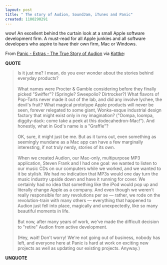 ```yaml
---
layout: post
title: " The story of Audion, SoundJam, iTunes and Panic"
created: 1100290291
---
```

<p>
wow! An excellent behind the curtain look at a small Apple software development firm.  A must-read for all Apple junkies and all software developers who aspire to have their own firm, Mac or Windows.
</p><p>
From <a href="http://panic.com/extras/audionstory/">Panic - Extras - The True Story of Audion</a> via <a href="http://www.kottke.org/remainder/04/11/6919.html">Kottke</a>:
</p><p>
<strong>QUOTE</strong>
</p><blockquote>
Is it just me? I mean, do you ever wonder about the stories behind everyday products?
<br />
<br />What names were Procter &#38; Gamble considering before they finally picked "Swiffer"? (Springle? Sweepolio? Dirtrocker?) What flavors of Pop-Tarts never made it out of the lab, and did any involve lychee, the devil's fruit? What magical prototype Apple products will never be seen, forever relegated to some giant, Wonka-esque industrial design factory that might exist only in my imagination? ("Oompa, loompa, diggity-dack: come take a peek at this dodecahedron-Mac!"). And honestly, what in God's name is a "Graffle"?
<br />
<br />OK, sure, it might just be me. But as it turns out, even something as seemingly mundane as a Mac app can have a few marginally interesting, if not truly nerdy, stories of its own.
<br />
<br />When we created Audion, our Mac-only, multipurpose MP3 application, Steven Frank and I had one goal: we wanted to listen to our music CDs on our computers while we worked, and we wanted to it be stylish. We had no indication that MP3s would one day turn the music industry upside down and have it running for cover. We certainly had no idea that something like the iPod would pop up and literally change Apple as a company. And even though we weren't really responsible for any revolutions per se &#8212; rather, we rode on the revolution-train with many others &#8212; everything that happened to Audion just fell into place, magically and unexpectedly, like so many beautiful moments in life.
<br />
<br />But now, after many years of work, we've made the difficult decision to "retire" Audion from active development.
<br />
<br />(Hey, wait! Don't worry! We're not going out of business, nobody has left, and everyone here at Panic is hard at work on exciting new projects as well as updating our existing projects. Anyway.)
</blockquote><p>
<strong>UNQUOTE</strong>
</p>

